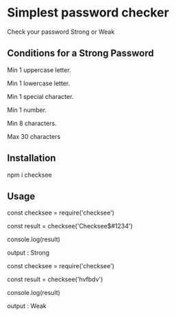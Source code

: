 
# Simplest password checker

Check your password Strong or Weak
## Conditions for a Strong Password
Min 1 uppercase letter.

Min 1 lowercase letter.

Min 1 special character.

Min 1 number.

Min 8 characters.

Max 30 characters





## Installation

npm i checksee
## Usage

const checksee = require('checksee') 

const result = checksee('Checksee$#1234')

console.log(result)

output : Strong


const checksee = require('checksee') 

const result = checksee('hvfbdv')

console.log(result)

output : Weak